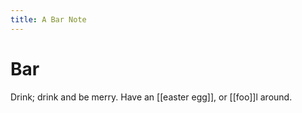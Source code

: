 ```yaml
---
title: A Bar Note
---
```


# Bar

Drink; drink and be merry. Have an [[easter egg]], or [[foo]]l around.